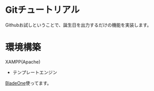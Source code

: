 # Gitチュートリアル

Githubお試しということで、誕生日を出力するだけの機能を実装します。

# 環境構築

XAMPP(Apache)

- テンプレートエンジン

[BladeOne](https://github.com/EFTEC/BladeOne)使ってます。